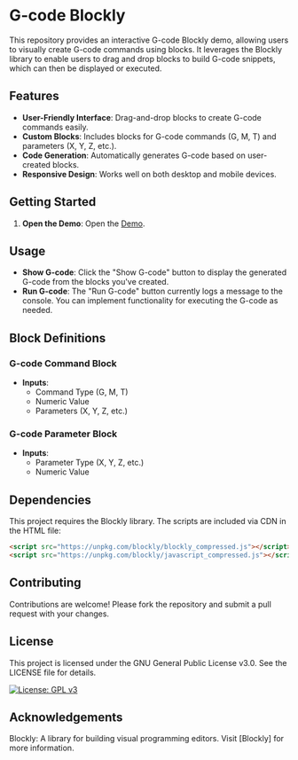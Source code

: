 # G-code Blockly

This repository provides an interactive G-code Blockly demo, allowing users to visually create G-code commands using blocks. It leverages the Blockly library to enable users to drag and drop blocks to build G-code snippets, which can then be displayed or executed.

## Features

- **User-Friendly Interface**: Drag-and-drop blocks to create G-code commands easily.
- **Custom Blocks**: Includes blocks for G-code commands (G, M, T) and parameters (X, Y, Z, etc.).
- **Code Generation**: Automatically generates G-code based on user-created blocks.
- **Responsive Design**: Works well on both desktop and mobile devices.

## Getting Started

1. **Open the Demo**:
   Open the [Demo]().

## Usage

- **Show G-code**: Click the "Show G-code" button to display the generated G-code from the blocks you've created.
- **Run G-code**: The "Run G-code" button currently logs a message to the console. You can implement functionality for executing the G-code as needed.

## Block Definitions

### G-code Command Block

- **Inputs**:
  - Command Type (G, M, T)
  - Numeric Value
  - Parameters (X, Y, Z, etc.)

### G-code Parameter Block

- **Inputs**:
  - Parameter Type (X, Y, Z, etc.)
  - Numeric Value

## Dependencies

This project requires the Blockly library. The scripts are included via CDN in the HTML file:

```html
<script src="https://unpkg.com/blockly/blockly_compressed.js"></script>
<script src="https://unpkg.com/blockly/javascript_compressed.js"></script>
```

## Contributing
Contributions are welcome! Please fork the repository and submit a pull request with your changes.

## License
This project is licensed under the GNU General Public License v3.0. See the LICENSE file for details.

[![License: GPL v3](https://img.shields.io/badge/License-GPLv3-blue.svg)](https://www.gnu.org/licenses/gpl-3.0)

## Acknowledgements
Blockly: A library for building visual programming editors. Visit [Blockly] for more information.
